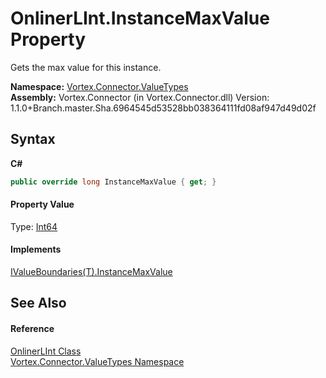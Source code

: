 # OnlinerLInt.InstanceMaxValue Property 
 

Gets the max value for this instance.

**Namespace:**&nbsp;<a href="N_Vortex_Connector_ValueTypes.md">Vortex.Connector.ValueTypes</a><br />**Assembly:**&nbsp;Vortex.Connector (in Vortex.Connector.dll) Version: 1.1.0+Branch.master.Sha.6964545d53528bb038364111fd08af947d49d02f

## Syntax

**C#**<br />
``` C#
public override long InstanceMaxValue { get; }
```


#### Property Value
Type: <a href="http://msdn2.microsoft.com/en-us/library/6yy583ek" target="_blank">Int64</a>

#### Implements
<a href="P_Vortex_Connector_ValueValidation_IValueBoundaries_1_InstanceMaxValue.md">IValueBoundaries(T).InstanceMaxValue</a><br />

## See Also


#### Reference
<a href="T_Vortex_Connector_ValueTypes_OnlinerLInt.md">OnlinerLInt Class</a><br /><a href="N_Vortex_Connector_ValueTypes.md">Vortex.Connector.ValueTypes Namespace</a><br />